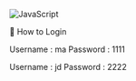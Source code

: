![JavaScript](https://img.shields.io/badge/javascript-%23323330.svg?style=for-the-badge&logo=javascript&logoColor=%23F7DF1E)

🔑 How to Login

Username : ma 
Password : 1111 

Username : jd 
Password : 2222
